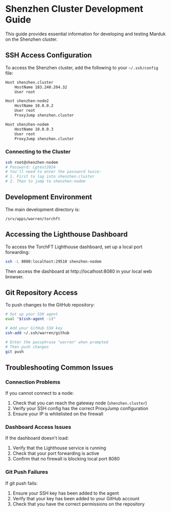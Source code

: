 # Shenzhen Cluster Development Guide

This guide provides essential information for developing and testing Marduk on the Shenzhen cluster.

## SSH Access Configuration

To access the Shenzhen cluster, add the following to your `~/.ssh/config` file:

```sh
Host shenzhen.cluster
    HostName 183.240.204.32
    User root

Host shenzhen-node2
    HostName 10.0.0.2
    User root
    ProxyJump shenzhen.cluster

Host shenzhen-nodem
    HostName 10.0.0.3
    User root
    ProxyJump shenzhen.cluster
```

### Connecting to the Cluster

```bash
ssh root@shenzhen-nodem
# Password: Lgtest2024
# You'll need to enter the password twice:
# 1. First to log into shenzhen.cluster
# 2. Then to jump to shenzhen-nodem
```

## Development Environment

The main development directory is:
```
/srv/apps/warren/torchft
```

## Accessing the Lighthouse Dashboard

To access the TorchFT Lighthouse dashboard, set up a local port forwarding:

```sh
ssh -L 8080:localhost:29510 shenzhen-nodem
```

Then access the dashboard at http://localhost:8080 in your local web browser.

## Git Repository Access

To push changes to the GitHub repository:

```sh
# Set up your SSH agent
eval "$(ssh-agent -s)"

# Add your GitHub SSH key
ssh-add ~/.ssh/warren/github

# Enter the passphrase "warren" when prompted
# Then push changes
git push
```

## Troubleshooting Common Issues

### Connection Problems

If you cannot connect to a node:
1. Check that you can reach the gateway node (`shenzhen.cluster`)
2. Verify your SSH config has the correct ProxyJump configuration
3. Ensure your IP is whitelisted on the firewall

### Dashboard Access Issues

If the dashboard doesn't load:
1. Verify that the Lighthouse service is running
2. Check that your port forwarding is active
3. Confirm that no firewall is blocking local port 8080

### Git Push Failures

If git push fails:
1. Ensure your SSH key has been added to the agent
2. Verify that your key has been added to your GitHub account
3. Check that you have the correct permissions on the repository

